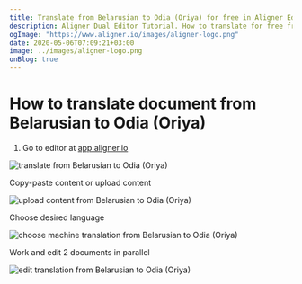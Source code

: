 ```yaml
---
title: Translate from Belarusian to Odia (Oriya) for free in Aligner Editor
description: Aligner Dual Editor Tutorial. How to translate for free from Belarusian to Odia (Oriya). Aligner is multilingual document management platform. 
ogImage: "https://www.aligner.io/images/aligner-logo.png"
date: 2020-05-06T07:09:21+03:00
image: ../images/aligner-logo.png
onBlog: true
---
```


# How to translate document from Belarusian to Odia (Oriya)

1. Go to editor at [app.aligner.io](https://app.aligner.io "Aligner App web page")

![translate from Belarusian to Odia (Oriya)](../aligner-blank-editor.png "translate from Belarusian to Odia (Oriya)")

Copy-paste content or upload content

![upload content from Belarusian to Odia (Oriya)](../aligner-uploaded-document.png "upload content from Belarusian to Odia (Oriya)")

Choose desired language

![choose machine translation from Belarusian to Odia (Oriya)](../aligner-language-dropdown.png "choose machine translation from Belarusian to Odia (Oriya)")

Work and edit 2 documents in parallel

![edit translation from Belarusian to Odia (Oriya)](../aligner-double-sitded-editor.png "edit translation from Belarusian to Odia (Oriya)")

